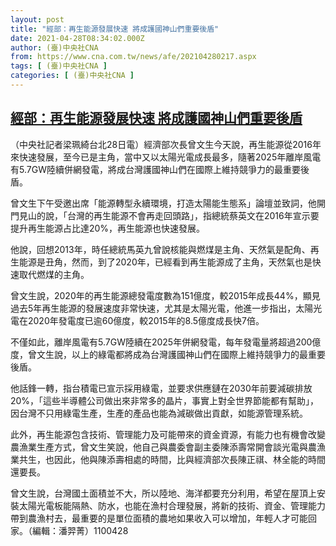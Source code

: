 ```yaml
---
layout: post
title: "經部：再生能源發展快速 將成護國神山們重要後盾"
date: 2021-04-28T08:34:02.000Z
author: (臺)中央社CNA
from: https://www.cna.com.tw/news/afe/202104280217.aspx
tags: [ (臺)中央社CNA ]
categories: [ (臺)中央社CNA ]
---
```

<!--1619598842000-->
[經部：再生能源發展快速 將成護國神山們重要後盾](https://www.cna.com.tw/news/afe/202104280217.aspx)
------

<div>
<div></div><div class="paragraph"><p>（中央社記者梁珮綺台北28日電）經濟部次長曾文生今天說，再生能源從2016年來快速發展，至今已是主角，當中又以太陽光電成長最多，隨著2025年離岸風電有5.7GW陸續併網發電，將成台灣護國神山們在國際上維持競爭力的最重要後盾。</p><p>曾文生下午受邀出席「能源轉型永續環境，打造太陽能生態系」論壇並致詞，他開門見山的說，「台灣的再生能源不會再走回頭路」，指總統蔡英文在2016年宣示要提升再生能源占比達20%，再生能源也快速發展。</p><p>他說，回想2013年，時任總統馬英九曾說核能與燃煤是主角、天然氣是配角、再生能源是丑角，然而，到了2020年，已經看到再生能源成了主角，天然氣也是快速取代燃煤的主角。</p><p>曾文生說，2020年的再生能源總發電度數為151億度，較2015年成長44%，顯見過去5年再生能源的發展速度非常快速，尤其是太陽光電，他進一步指出，太陽光電在2020年發電度已逾60億度，較2015年的8.5億度成長快7倍。</p><p>不僅如此，離岸風電有5.7GW陸續在2025年併網發電，每年發電量將超過200億度，曾文生說，以上的綠電都將成為台灣護國神山們在國際上維持競爭力的最重要後盾。</p><p>他話鋒一轉，指台積電已宣示採用綠電，並要求供應鏈在2030年前要減碳排放20%，「這些半導體公司做出來非常多的晶片，事實上對全世界節能都有幫助」，因台灣不只用綠電生產，生產的產品也能為減碳做出貢獻，如能源管理系統。</p><p>此外，再生能源包含技術、管理能力及可能帶來的資金資源，有能力也有機會改變農漁業生產方式，曾文生笑說，他自己與農委會副主委陳添壽常開會談光電與農漁業共生，也因此，他與陳添壽相處的時間，比與經濟部次長陳正祺、林全能的時間還要長。</p><p>曾文生說，台灣國土面積並不大，所以陸地、海洋都要充分利用，希望在屋頂上安裝太陽光電板能隔熱、防水，也能在漁村合理發展，將新的技術、資金、管理能力帶到農漁村去，最重要的是單位面積的農地如果收入可以增加，年輕人才可能回家。（編輯：潘羿菁）1100428</p></div>
</div>
